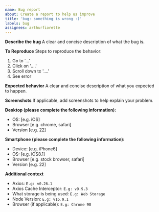 ```yaml
---
name: Bug report
about: Create a report to help us improve
title: 'bug: something is wrong :('
labels: bug
assignees: arthurfiorette
---
```


**Describe the bug**
A clear and concise description of what the bug is.

**To Reproduce**
Steps to reproduce the behavior:
1. Go to '...'
2. Click on '....'
3. Scroll down to '....'
4. See error

**Expected behavior**
A clear and concise description of what you expected to happen.

**Screenshots**
If applicable, add screenshots to help explain your problem.

**Desktop (please complete the following information):**
 - OS: [e.g. iOS]
 - Browser [e.g. chrome, safari]
 - Version [e.g. 22]

**Smartphone (please complete the following information):**
 - Device: [e.g. iPhone6]
 - OS: [e.g. iOS8.1]
 - Browser [e.g. stock browser, safari]
 - Version [e.g. 22]

**Additional context**
- Axios: `E.g: v0.26.1`
- Axios Cache Interceptor: `E.g: v0.9.3`
- What storage is being used: `E.g: Web Storage`
- Node Version: `E.g: v16.9.1`
- Browser (if applicable): `E.g: Chrome 98`